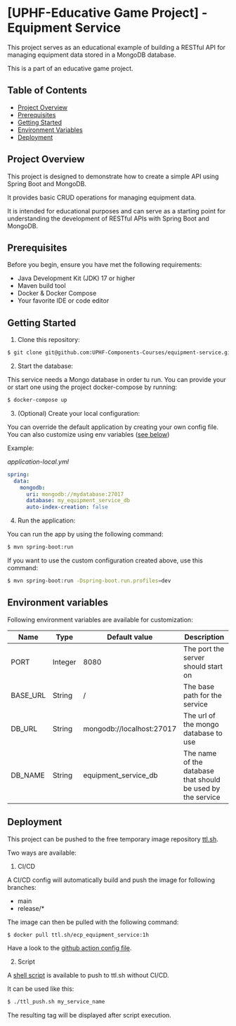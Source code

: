 # [UPHF-Educative Game Project] - Equipment Service

This project serves as an educational example of building a RESTful API for managing equipment data
stored in a MongoDB database.

This is a part of an educative game project.

## Table of Contents

- [Project Overview](#project-overview)
- [Prerequisites](#prerequisites)
- [Getting Started](#getting-started)
- [Environment Variables](#environment-variables)
- [Deployment](#deployment)

## Project Overview

This project is designed to demonstrate how to create a simple API using Spring Boot and MongoDB.

It provides basic CRUD operations for managing equipment data.

It is intended for educational purposes and can serve as a starting point for understanding the
development of RESTful APIs with Spring Boot and MongoDB.

## Prerequisites

Before you begin, ensure you have met the following requirements:

- Java Development Kit (JDK) 17 or higher
- Maven build tool
- Docker & Docker Compose
- Your favorite IDE or code editor

## Getting Started

1. Clone this repository:

```bash
$ git clone git@github.com:UPHF-Components-Courses/equipment-service.git
```

2. Start the database:

This service needs a Mongo database in order tu run. You can provide your or start one using the
project docker-compose by running:

```bash
$ docker-compose up
```

3. (Optional) Create your local configuration:

You can override the default application by creating your own config file. You can also customize
using env variables ([see below](#environment-variables))

Example:

*application-local.yml*

```yml
spring:
  data:
    mongodb:
      uri: mongodb://mydatabase:27017
      database: my_equipment_service_db
      auto-index-creation: false
```

4. Run the application:

You can run the app by using the following command:

```bash
$ mvn spring-boot:run
```

If you want to use the custom configuration created above, use this command:

```bash
$ mvn spring-boot:run -Dspring-boot.run.profiles=dev
```

## Environment variables

Following environment variables are available for customization:

| Name     | Type    | Default value             | Description                                                 |
|----------|---------|---------------------------|-------------------------------------------------------------|
| PORT     | Integer | 8080                      | The port the server should start on                         |
| BASE_URL | String  | /                         | The base path for the service                               |
| DB_URL   | String  | mongodb://localhost:27017 | The url of the mongo database to use                        |
| DB_NAME  | String  | equipment_service_db      | The name of the database that should be used by the service |

## Deployment

This project can be pushed to the free temporary image repository [ttl.sh](https://ttl.sh).

Two ways are available:

1. CI/CD

A CI/CD config will automatically build and push the image for following branches:
- main
- release/*

The image can then be pulled with the following command:

```bash
$ docker pull ttl.sh/ecp_equipment_service:1h
```

Have a look to the [github action config file](.github/workflows/build_push_ttl.yml).

2. Script

A [shell script](ttl_push.sh) is available to push to ttl.sh without CI/CD.

It can be used like this:

```bash
$ ./ttl_push.sh my_service_name
```

The resulting tag will be displayed after script execution.
